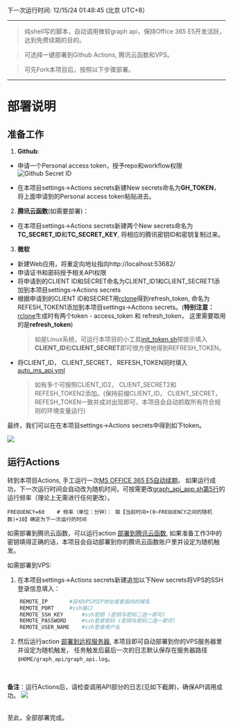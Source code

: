 下一次运行时间: 12/15/24 01:48:45 (北京 UTC+8）

---

>纯shell写的脚本，自动调用微软graph api，保持Office 365 E5开发活跃，达到免费续期的目的。

>可选择一键部署到Github Actions, 腾讯云函数和VPS。

>可先Fork本项目后，按照以下步骤部署。

---
# 部署说明
## 准备工作
1. **Github**: 

* 申请一个Personal access token，授予repo和workflow权限
![Github Secret ID](https://cdn.jsdelivr.net/gh/hansyao/image-hosting@master/20210606/Screenshot%20from%202021-08-23%2010-06-05.5haf6e1xk4g0.png)

* 在本项目settings->Actions secrets新建New secrets命名为**GH_TOKEN**，将上面申请到的Personal access token粘贴进去。

2. **腾讯云函数**(如需要部署)： 

* 在本项目settings->Actions secrets新建两个New secrets命名为**TC_SECRET_ID**和**TC_SECRET_KEY**, 将相应的腾讯密钥ID和密钥复制过来。

3. **微软**

* 新建Web应用，将重定向地址指向http://localhost:53682/
* 申请证书和密码授予相关API权限
* 将申请到的CLIENT ID和SECRET命名为CLIENT_ID1和CLIENT_SECRET1添加到本项目settings->Actions secrets
* 根据申请到的CLIENT ID和SECRET用[rclone](https://rclone.org/downloads/)得到refresh_token, 命名为REFESH_TOKEN1添加到本项目settings->Actions secrets。(**特别注意：** [rclone](https://rclone.org/downloads/)生成时有两个token - access_token 和 refresh_token， 这里需要取用的是**refresh_token**)
	>如是Linux系统，可运行本项目的小工具[init_token.sh](./init_token.sh)按提示填入**CLIENT_ID**和**CLIENT_SECRET**即可很方便地得到REFRESH_TOKEN。
* 将CLIENT_ID， CLIENT_SECRET， REFESH_TOKEN同时填入[auto_ms_api.yml](../../blob/master/.github/workflows/auto_ms_api.yml#L19-L27)
	>如有多个可按照CLIENT_ID2， CLIENT_SECRET2和REFESH_TOKEN2添加。(保持前缀CLIENT_ID， CLIENT_SECRET， REFESH_TOKEN一致并成对出现即可，本项目会自动抓取所有符合规则的环境变量运行)

最终，我们可以在在本项目settings->Actions secrets中得到如下token。

![](https://cdn.jsdelivr.net/gh/hansyao/image-hosting@master/20210606/Screenshot%20from%202021-08-23%2011-23-02.2gyy9bofyby0.png)


## 运行Actions

转到本项目Actions, 手工运行一次[MS OFFICE 365 E5自动续期](../../actions/workflows/auto_ms_api.yml)， 如果运行成功，下一次运行时间会自动改为随机时间，可按需更改[graph_api_app.sh第5行](../../blob/b1b34738316828b6adcd4d38c7fa5132a297e9d4/graph_api_app.sh#L5)的运行频率（理论上无需进行任何更改）。
```
FREQUENCY=60 	# 频率（单位：分钟）： 取【当前时间+(0~FREQUENCY之间的随机数)+10】确定为下一次运行的时间
```

如需部署到腾讯云函数，可以运行action [部署到腾讯云函数](../../actions/workflows/tencent_cloud.yml), 如果准备工作3中的密钥填得正确的话，本项目会自动部署到你的腾讯云函数账户里并设定为随机触发。

如需部署到VPS: 
1. 在本项目settings->Actions secrets新建追加以下New secrets将VPS的SSH登录信息填入：
```bash
	REMOTE_IP		#目标VPS的IP地址或者指向的域名
	REMOTE_PORT		#ssh端口
	REMOTE_SSH_KEY		#ssh密钥 (密钥与密码二选一即可)
	REMOTE_PASSWORD		#ssh登录密码 (密钥与密码二选一即可)
	REMOTE_USER_NAME	#ssh登录用户名
```
2. 然后运行action [部署到远程服务器](../../actions/workflows/deploy_to_remote.yml), 本项目即可自动部署到你的VPS服务器里并设定为随机触发， 任务触发后最后一次的日志默认保存在服务器路径```$HOME/graph_api/graph_api.log```。

<br>

**备注**：运行Actions后，请检查调用API部分的日志(见如下截屏)，确保API调用成功。
![](https://cdn.jsdelivr.net/gh/hansyao/image-hosting@master/20210606/e5_actions.1cdg7rdlm31c.png)

<br>
至此，全部部署完成。
